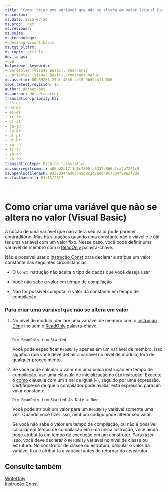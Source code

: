```yaml
---
title: "Como: criar uma variável que não se altera em valor (Visual Basic) | Documentos do Microsoft"
ms.custom: 
ms.date: 2015-07-20
ms.prod: .net
ms.reviewer: 
ms.suite: 
ms.technology:
- devlang-visual-basic
ms.tgt_pltfrm: 
ms.topic: article
dev_langs:
- VB
helpviewer_keywords:
- variables [Visual Basic], read-only
- variables [Visual Basic], constant value
ms.assetid: 86b59266-25df-4635-ae15-9b59c411d036
caps.latest.revision: 15
author: dotnet-bot
ms.author: dotnetcontent
translation.priority.ht:
- cs-cz
- de-de
- es-es
- fr-fr
- it-it
- ja-jp
- ko-kr
- pl-pl
- pt-br
- ru-ru
- tr-tr
- zh-cn
- zh-tw
translationtype: Machine Translation
ms.sourcegitcommit: a06bd2a17f1d6c7308fa6337c866c1ca2e7281c0
ms.openlocfilehash: 92370a44ed8c54ad8c2c2a4d48c77d4f8963f2de
ms.lasthandoff: 03/13/2017

---
```

# <a name="how-to-create-a-variable-that-does-not-change-in-value-visual-basic"></a>Como criar uma variável que não se altera no valor (Visual Basic)
A noção de uma variável que não altera seu valor pode parecer contraditório. Mas há situações quando uma constante não é viável e é útil ter uma variável com um valor fixo. Nesse caso, você pode definir uma variável de membro com o [ReadOnly](../../../../visual-basic/language-reference/modifiers/readonly.md) palavra-chave.  
  
 Não é possível usar o [instrução Const](../../../../visual-basic/language-reference/statements/const-statement.md) para declarar e atribua um valor constante nas seguintes circunstâncias:  
  
-   O `Const` instrução não aceita o tipo de dados que você deseja usar  
  
-   Você não sabe o valor em tempo de compilação  
  
-   Não for possível computar o valor da constante em tempo de compilação  
  
### <a name="to-create-a-variable-that-does-not-change-in-value"></a>Para criar uma variável que não se altera em valor  
  
1.  No nível de módulo, declare uma variável de membro com o [instrução Dim](../../../../visual-basic/language-reference/statements/dim-statement.md)e incluem o [ReadOnly](../../../../visual-basic/language-reference/modifiers/readonly.md) palavra-chave.  
  
    ```  
  
    Dim ReadOnly timeStarted  
    ```  
  
     Você pode especificar `ReadOnly` apenas em um variável de membro. Isso significa que você deve definir a variável no nível de módulo, fora de qualquer procedimento.  
  
2.  Se você pode calcular o valor em uma única instrução em tempo de compilação, use uma cláusula de inicialização no `Dim` instrução. Execute o [como](../../../../visual-basic/language-reference/statements/as-clause.md) cláusula com um sinal de igual (`=`), seguido por uma expressão. Certifique-se de que o compilador pode avaliar esta expressão para um valor constante.  
  
    ```  
    Dim ReadOnly timeStarted As Date = Now  
    ```  
  
     Você pode atribuir um valor para um `ReadOnly` variável somente uma vez. Quando você fizer isso, nenhum código pode alterar seu valor.  
  
     Se você não sabe o valor em tempo de compilação, ou não é possível calcular em tempo de compilação em uma única instrução, você ainda pode atribui-lo em tempo de execução em um construtor. Para fazer isso, você deve declarar o `ReadOnly` variável no nível de classe ou estrutura. No construtor de classe ou estrutura, calcular o valor da variável fixa e atribuí-la à variável antes de retornar do construtor.  
  
## <a name="see-also"></a>Consulte também  
 [WriteOnly](../../../../visual-basic/language-reference/modifiers/writeonly.md)   
 [Instrução Const](../../../../visual-basic/language-reference/statements/const-statement.md)
